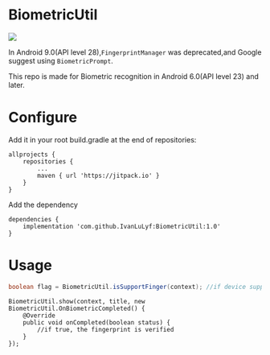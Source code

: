 # BiometricUtil

[![](https://jitpack.io/v/IvanLuLyf/BiometricUtil.svg)](https://jitpack.io/#IvanLuLyf/BiometricUtil)

In Android 9.0(API level 28),```FingerprintManager``` was deprecated,and Google suggest using ```BiometricPrompt```.

This repo is made for Biometric recognition in Android 6.0(API level 23) and later.

# Configure

Add it in your root build.gradle at the end of repositories:

```
allprojects {
    repositories {
        ...
        maven { url 'https://jitpack.io' }
    }
}
```

Add the dependency

```
dependencies {
    implementation 'com.github.IvanLuLyf:BiometricUtil:1.0'
}
```

# Usage

```java
boolean flag = BiometricUtil.isSupportFinger(context); //if device support fingerprint will return true
```

```
BiometricUtil.show(context, title, new BiometricUtil.OnBiometricCompleted() {
    @Override
    public void onCompleted(boolean status) {
        //if true, the fingerprint is verified
    }
});
```